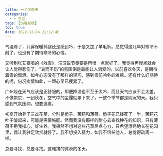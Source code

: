 ```yaml
---
title: 一个冷雨天
categories:
  - - 生活
tags: [伤春悲秋]
toc: true
date: 2022-12-04 22:12:45
---
```


气温降了，只穿保暖裤腿还是感到冷，于是又加了羊毛裤。总觉得这几年对寒冷不耐了，也没有了期待寒冷的心情。

<!-- more -->

又听到张艾嘉唱的《戏雪》，汪汪说节奏要是再慢一点就好了。我觉得再慢点就会让人觉得悲伤了，“哀而不伤”的氛围倒是最能让人消受的。以前喜欢冬天，是期待着雪的飘洒。如今心态没有了那样的轻巧，感到雪前冷冬的难熬。还有什么好期待的呢，何况疫情如此，一颗心早已疲累了。

广州现在天气应该是正舒服的，即便降温也不至于太冷，而且天气应该不会太差。不像南京，一到秋冬，空气中的尘霾就罩下来了，一整个季节都是阴沉的天。我只感到气氛压抑，想要逃离。

初夏开始养了三盆花草，分别是栀子、茉莉和薄荷。栀子花已经死了一半，茉莉花叶子皱起来，可能是需要施肥。然而我没有那样的耐心去查找种花的知识，只有薄荷不用我操心，好生养。我果然不想对这些花草尽点心力，只希望漂亮地长在花园里，偶让我驻足欣赏就好了。我不想投入精力，如我不信任他人，总觉得疏离一样。

总要寻找，总要寻找。这难挨的微漠的冬天。
